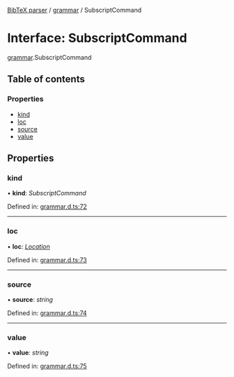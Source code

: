 [BibTeX parser](../README.md) / [grammar](../modules/grammar.md) / SubscriptCommand

# Interface: SubscriptCommand

[grammar](../modules/grammar.md).SubscriptCommand

## Table of contents

### Properties

- [kind](grammar.subscriptcommand.md#kind)
- [loc](grammar.subscriptcommand.md#loc)
- [source](grammar.subscriptcommand.md#source)
- [value](grammar.subscriptcommand.md#value)

## Properties

### kind

• **kind**: *SubscriptCommand*

Defined in: [grammar.d.ts:72](https://github.com/retorquere/bibtex-parser/blob/master/grammar.d.ts#L72)

___

### loc

• **loc**: [*Location*](grammar.location.md)

Defined in: [grammar.d.ts:73](https://github.com/retorquere/bibtex-parser/blob/master/grammar.d.ts#L73)

___

### source

• **source**: *string*

Defined in: [grammar.d.ts:74](https://github.com/retorquere/bibtex-parser/blob/master/grammar.d.ts#L74)

___

### value

• **value**: *string*

Defined in: [grammar.d.ts:75](https://github.com/retorquere/bibtex-parser/blob/master/grammar.d.ts#L75)
